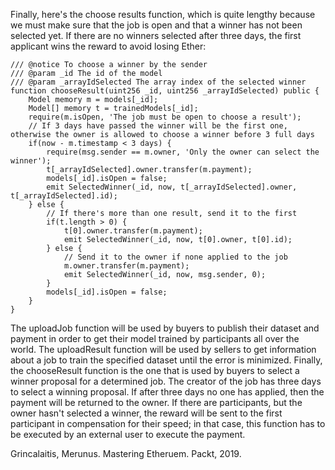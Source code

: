 
Finally, here's the choose results function, which is quite lengthy because we must make sure that the job is open and that a winner has not been selected yet. If there are no winners selected after three days, the first applicant wins the reward to avoid losing Ether:

```
/// @notice To choose a winner by the sender
/// @param _id The id of the model
/// @param _arrayIdSelected The array index of the selected winner
function chooseResult(uint256 _id, uint256 _arrayIdSelected) public {
    Model memory m = models[_id];
    Model[] memory t = trainedModels[_id];
    require(m.isOpen, 'The job must be open to choose a result');
    // If 3 days have passed the winner will be the first one, otherwise the owner is allowed to choose a winner before 3 full days
    if(now - m.timestamp < 3 days) {
        require(msg.sender == m.owner, 'Only the owner can select the winner');
        t[_arrayIdSelected].owner.transfer(m.payment);
        models[_id].isOpen = false;
        emit SelectedWinner(_id, now, t[_arrayIdSelected].owner, t[_arrayIdSelected].id);
    } else {
        // If there's more than one result, send it to the first
        if(t.length > 0) {
            t[0].owner.transfer(m.payment);
            emit SelectedWinner(_id, now, t[0].owner, t[0].id);
        } else {
            // Send it to the owner if none applied to the job
            m.owner.transfer(m.payment);
            emit SelectedWinner(_id, now, msg.sender, 0);
        }
        models[_id].isOpen = false;
    }
}
```

The uploadJob function will be used by buyers to publish their dataset and payment in order to get their model trained by participants all over the world. The uploadResult function will be used by sellers to get information about a job to train the specified dataset until the error is minimized. Finally, the chooseResult function is the one that is used by buyers to select a winner proposal for a determined job. The creator of the job has three days to select a winning proposal. If after three days no one has applied, then the payment will be returned to the owner. If there are participants, but the owner hasn't selected a winner, the reward will be sent to the first participant in compensation for their speed; in that case, this function has to be executed by an external user to execute the payment.

Grincalaitis, Merunus. Mastering Etheruem. Packt, 2019.
